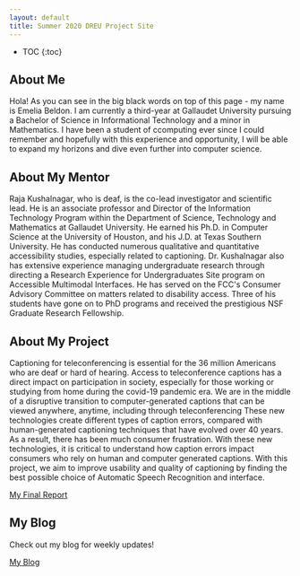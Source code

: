 ```yaml
---
layout: default
title: Summer 2020 DREU Project Site
---
```


* TOC
{:toc}

## About Me

  Hola! As you can see in the big black words on top of this page - my name is Emelia Beldon. I am currently a third-year at Gallaudet University pursuing a Bachelor of Science in Informational Technology and a minor in Mathematics. I have been a student of ccomputing ever since I could remember and hopefully with this experience and opportunity, I will be able to expand my horizons and dive even further into computer science. 

## About My Mentor

  Raja Kushalnagar, who is deaf, is the co-lead investigator and scientific lead. He is an associate professor and Director of the Information Technology Program within the Department of Science, Technology and Mathematics at Gallaudet University. He earned his Ph.D. in Computer Science at the University of Houston, and his J.D. at Texas Southern University. He has conducted numerous qualitative and quantitative accessibility studies, especially related to captioning. Dr. Kushalnagar also has extensive experience managing undergraduate research through directing a Research Experience for Undergraduates Site program on Accessible Multimodal Interfaces. He has served on the FCC's Consumer Advisory Committee on matters related to disability access. Three of his students have gone on to PhD programs and received the prestigious NSF Graduate Research Fellowship. 

## About My Project

  Captioning for teleconferencing is essential for the 36 million Americans who are deaf or hard of hearing. Access to teleconference captions has a direct impact on participation in society, especially for those working or studying from home during the covid-19 pandemic era. We are in the middle of a disruptive transition to computer-generated captions that can be viewed anywhere, anytime, including through teleconferencing These new technologies create different types of caption errors, compared with human-generated captioning techniques that have evolved over 40 years. As a result, there has been much consumer frustration. With these new technologies, it is critical to understand how caption errors impact consumers who rely on human and computer generated captions. With this project, we aim to improve usability and quality of captioning by finding the best possible choice of Automatic Speech Recognition and interface. 

[My Final Report](files/finalreport.pdf)

## My Blog

Check out my blog for weekly updates!

[My Blog](blog.html)
